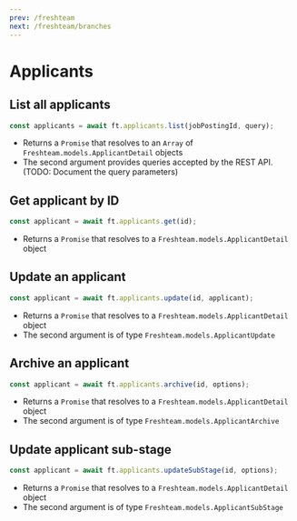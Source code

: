 ```yaml
---
prev: /freshteam
next: /freshteam/branches
---
```


# Applicants

## List all applicants

```js
const applicants = await ft.applicants.list(jobPostingId, query);
```

- Returns a `Promise` that resolves to an `Array` of `Freshteam.models.ApplicantDetail` objects
- The second argument provides queries accepted by the REST API. (TODO: Document the query parameters)

## Get applicant by ID

```js
const applicant = await ft.applicants.get(id);
```

- Returns a `Promise` that resolves to a `Freshteam.models.ApplicantDetail` object

## Update an applicant

```js
const applicant = await ft.applicants.update(id, applicant);
```

- Returns a `Promise` that resolves to a `Freshteam.models.ApplicantDetail` object
- The second argument is of type `Freshteam.models.ApplicantUpdate`

## Archive an applicant

```js
const applicant = await ft.applicants.archive(id, options);
```

- Returns a `Promise` that resolves to a `Freshteam.models.ApplicantDetail` object
- The second argument is of type `Freshteam.models.ApplicantArchive`

## Update applicant sub-stage

```js
const applicant = await ft.applicants.updateSubStage(id, options);
```

- Returns a `Promise` that resolves to a `Freshteam.models.ApplicantDetail` object
- The second argument is of type `Freshteam.models.ApplicantSubStage`

